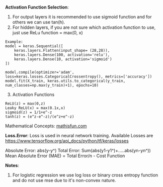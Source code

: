 **Activation Function Selection**:
1. For output layers it is recommended to use sigmoid function and for others we can use tan(h).
2. For hidden layers, if you are not sure which activation function to use, just use ReLu function = max(0, x)
```
Example:
model = keras.Sequential([
    keras.layers.Flatten(input_shape= (28,28)),
    keras.layers.Dense(100, activation='relu'),
    keras.layers.Dense(10, activation='sigmoid')
])

model.compile(optimizer='adam', loss=keras.losses.CategoricalCrossentropy(), metrics=['accuracy'])
model.fit(X_train, keras.utils.to_categorical(y_train, num_classes=np.max(y_train)+1), epochs=10)
```
3. Activation Functions 
```
ReLU(z) = max(0,z)
Leaky ReLU(x) = max(0.1x,x)
sigmoid(z) = 1/1+e^-z
tanh(z) = (e^z-e^-z)/(e^z+e^-z)
```
Mathematical Concepts:
[mathisfun.com](https://www.mathsisfun.com/)

**Loss.Error**:
Loss is used in neural network training. Available Losses  are https://www.tensorflow.org/api_docs/python/tf/keras/losses
 
Absolute Error: abs(y-y^)
Total Error: Sum(abs(y1-y1^)+.....abs(yn-yn^))
Mean Absolute Error (MAE) = Total Error/n - Cost Function

**Notes**:
1. For logistic regression we use log loss or binary cross entropy function and do not use mse due to it's non-convex nature.
